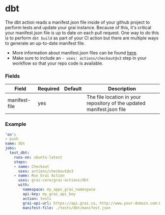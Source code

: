# dbt

The dbt action reads a manifest.json file inside of your github project to perform tests and update your grai instance.
Because of this, it's critical your manifest.json file is up to date on each pull request. 
One way to do this is to perform `dbt build` as part of your CI action but there are multiple ways to generate an up-to-date manifest file.

* More information about manifest.json files can be found [here](https://docs.getdbt.com/reference/artifacts/manifest-json).
* Make sure to include an `- uses: actions/checkout@v3` step in your workflow so that your repo code is available.



### Fields

<!-- Fields Sentinel Section -->

| Field | Required | Default | Description |
|-----|-----|-----|-----|
| manifest-file | yes |  | The file location in your repository of the updated manifest.json file |


<!-- Fields Sentinel Section -->

### Example

<!-- Example Sentinel Section -->

```yaml copy
'on':
- push
name: dbt
jobs:
  test_dbt:
    runs-on: ubuntu-latest
    steps:
    - name: Checkout
      uses: actions/checkout@v3
    - name: Run Grai Action
      uses: grai-core/grai-actions/dbt
      with:
        namespace: my_apps_grai_namespace
        api-key: my_grai_api_key
        action: tests
        grai-api-url: https://api.grai.io, http://www.your-domain.com:8000
        manifest-file: ./tests/dbt/manifest.json

```

<!-- Example Sentinel Section -->

